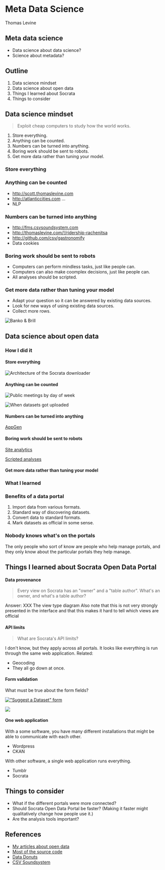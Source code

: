 Meta Data Science
==================
Thomas Levine

## Meta data science

* Data science about data science?
* Science about metadata?



## Outline

1. Data science mindset
2. Data science about open data
3. Things I learned about Socrata
4. Things to consider


## Data science mindset
<!--
-->
> Exploit cheap computers to study how the world works.

1. Store everything.
2. Anything can be counted.
3. Numbers can be turned into anything.
4. Boring work should be sent to robots.
5. Get more data rather than tuning your model.

<!--
And this is what I was doing with the Socrata data
-->


### Store everything
<!--
Storage is cheap, so you should store everything that is easy to collect.
Store it in the most raw form that is convenient, and don't worry very
much about how or even whether you're going to analyze it.
-->

### Anything can be counted
<!--
-->
* http://scott.thomaslevine.com
* http://atlanticcities.com ...
* NLP


### Numbers can be turned into anything

* http://fms.csvsoundsystem.com
* http://thomaslevine.com/!/ridership-rachenitsa
* http://github.com/csv/gastronomify
* Data cookies


### Boring work should be sent to robots
<!--
-->


* Computers can perform mindless tasks, just like people can.
* Computers can also make coomplex decisions, just like people can.
* All analyses should be scripted.

### Get more data rather than tuning your model

<!--
* When I'm asked a question about the world, I adapt the question so that it can
    be approximately answered with an existing and convenient dataset.
* I look for opportunities to use existing stores of data in unintended ways.
-->
* Adapt your question so it can be answered by existing data sources.
* Look for new ways of using existing data sources.
* Collect more rows.


![Banko & Brill](Datado.058.png)


## Data science about open data

### How I did it

#### Store everything
<!--
Most of the work was already done for me; people had connected
siloed government data into Socrata portals, and I just needed
to get it out. But I did get it out and store it on S3.
-->
![Architecture of the Socrata downloader](architecture.jpg)


#### Anything can be counted
<!--
I think people thing of "metadata" as something you don't analyze quantitatively.

* Title
* Description
* Tags

But this is also metadata:

* Whether the title contains a particular word
* Number of rows, columns
* View counts
* Number of tags

-->
![Public meetings by day of week](day-of-week.png)


![When datasets got uploaded](datasets_when_uploaded.png)


#### Numbers can be turned into anything

[AppGen](http://www.appgen.me/browse)

#### Boring work should be sent to robots
<!--
My colleague Jonathan played with the Site Analytics page
for the San Francisco portal and found something strange.
This diagram shows how we could detect something programmatically.
-->


[Site analytics](Datado.033.png)

[Scripted analyses](https://github.com/tlevine/socrata-analysis/tree/master/numbers)

#### Get more data rather than tuning your model



### What I learned






### Benefits of a data portal

1. Import data from various formats.
2. Standard way of discovering datasets.
3. Convert data to standard formats.
4. Mark datasets as official in some sense.

### Nobody knows what's on the portals
The only people who sort of know are people who help manage portals,
and they only know about the particular portals they help manage.


## Things I learned about Socrata Open Data Portal

<!--
1. Federation
2. Everything runs from the same application
3. It has analysis tools.
4. Nobody uses the analysis tools.
-->


#### Data provenance

> Every view on Socrata has an "owner" and a "table author".
> What's an owner, and what's a table author?



Answer: XXX The view type diagram
Also note that this is not very strongly presented in the interface and that this makes it hard to tell which views are official


#### API limits

> What are Socrata's API limits?



I don't know, but they apply across all portals.
It looks like everything is run through the same web application.
Related:

* Geocoding
* They all go down at once.


#### Form validation
What must be true about the form fields?

[!["Suggest a Dataset" form](form-validation.png)](https://data.seattle.gov/nominate)


<!--
Has a title
Title is not unique
-->



![](unique-title.png)


#### One web application
With a some software, you have many different installations that might be able to communicate with each other.

* Wordpress
* CKAN

With other software, a single web application runs everything.

* Tumblr
* Socrata


## Things to consider

* What if the different portals were more connected?
    <!-- Currently, Socrata sort of fakes having separate applications. Having everything in the same application has different benefits from having separate applications, and maybe you can make use of them. -->
* Should Socrata Open Data Portal be faster?
    (Making it faster might qualitatively change how people use it.)
* Are the analysis tools important?


## References
* [My articles about open data](http://thomaslevine.com/socrata)
* [Most of the source code](https://github.com/tlevine/socrata-analysis/)
* [Data Donuts](http://zipfianacademy.com/presos/)
* [CSV Soundsystem](http://csvsoundsystem.com)

